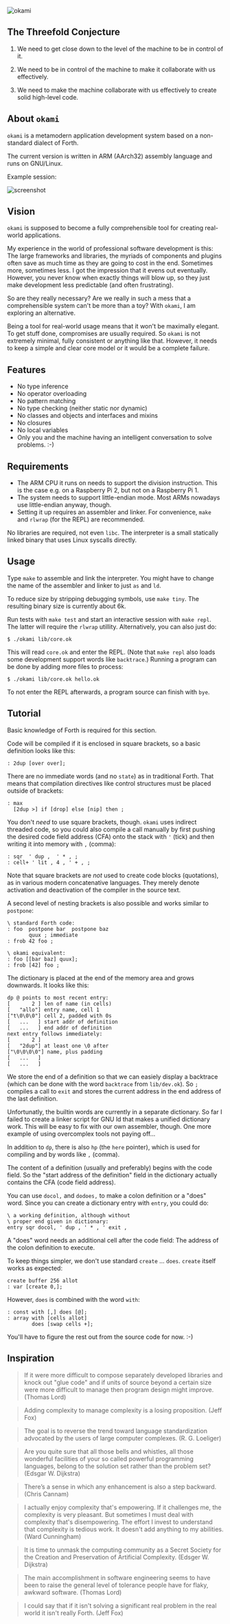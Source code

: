 ![okami](okami.png)

## The Threefold Conjecture

1. We need to get close down to the level of the machine to be in control of it.

2. We need to be in control of the machine to make it collaborate with us effectively.

3. We need to make the machine collaborate with us effectively to create solid high-level code.

## About `okami`

`okami` is a metamodern application development system based on a non-standard dialect of Forth.

The current version is written in ARM (AArch32) assembly language and runs on GNU/Linux.

Example session:

![screenshot](screenshot.png)

## Vision

`okami` is supposed to become a fully comprehensible tool for creating real-world applications.

My experience in the world of professional software development is this:
The large frameworks and libraries, the myriads of components and plugins often save as much time as they are going to cost in the end.
Sometimes more, sometimes less.
I got the impression that it evens out eventually.
However, you never know when exactly things will blow up, so they just make development less predictable (and often frustrating).

So are they really necessary?
Are we really in such a mess that a comprehensible system can't be more than a toy?
With `okami`, I am exploring an alternative.

Being a tool for real-world usage means that it won't be maximally elegant.
To get stuff done, compromises are usually required.
So `okami` is not extremely minimal, fully consistent or anything like that.
However, it needs to keep a simple and clear core model or it would be a complete failure.

## Features

* No type inference
* No operator overloading
* No pattern matching
* No type checking (neither static nor dynamic)
* No classes and objects and interfaces and mixins
* No closures
* No local variables
* Only you and the machine having an intelligent conversation to solve problems. :-)

## Requirements

- The ARM CPU it runs on needs to support the division instruction.
  This is the case e.g. on a Raspberry Pi 2, but not on a Raspberry Pi 1.
- The system needs to support little-endian mode.
  Most ARMs nowadays use little-endian anyway, though.
- Setting it up requires an assembler and linker.
  For convenience, `make` and `rlwrap` (for the REPL) are recommended.

No libraries are required, not even `libc`.
The interpreter is a small statically linked binary that uses Linux syscalls directly.

## Usage

Type `make` to assemble and link the interpreter.
You might have to change the name of the assembler and linker to just `as` and `ld`.

To reduce size by stripping debugging symbols, use `make tiny`.
The resulting binary size is currently about 6k.

Run tests with `make test` and start an interactive session with `make repl`.
The latter will require the `rlwrap` utillity.
Alternatively, you can also just do:

    $ ./okami lib/core.ok

This will read `core.ok` and enter the REPL.
(Note that `make repl` also loads some development support words like `backtrace`.)
Running a program can be done by adding more files to process:

    $ ./okami lib/core.ok hello.ok

To not enter the REPL afterwards, a program source can finish with `bye`.

## Tutorial

Basic knowledge of Forth is required for this section.

Code will be compiled if it is enclosed in square brackets, so a basic definition looks like this:

    : 2dup [over over];

There are no immediate words (and no `state`) as in traditional Forth.
That means that compilation directives like control structures must be placed outside of brackets:

    : max
      [2dup >] if [drop] else [nip] then ;

You don't *need* to use square brackets, though.
`okami` uses indirect threaded code, so you could also compile a call manually by first pushing the desired code field address (CFA) onto the stack with `'` (tick) and then writing it into memory with `,` (comma):

    : sqr  ' dup ,  ' * , ;
    : cell+ ' lit , 4 , ' + , ;

Note that square brackets are *not* used to create code blocks (quotations), as in various modern concatenative languages.
They merely denote activation and deactivation of the compiler in the source text.

A second level of nesting brackets is also possible and works similar to `postpone`:

    \ standard Forth code:
    : foo  postpone bar  postpone baz
           quux ; immediate
    : frob 42 foo ;
    
    \ okami equivalent:
    : foo [[bar baz] quux];
    : frob [42] foo ;

The dictionary is placed at the end of the memory area and grows downwards.
It looks like this:

    dp @ points to most recent entry:
    [       2 ] len of name (in cells)
    [   "allo"] entry name, cell 1
    ["t\0\0\0"] cell 2, padded with 0s
    [   ...   ] start addr of definition
    [   ...   ] end addr of definition
    next entry follows immediately:
    [       2 ]
    [   "2dup"] at least one \0 after
    ["\0\0\0\0"] name, plus padding
    [   ...   ]
    [   ...   ]

We store the end of a definition so that we can easiely display a backtrace
(which can be done with the word `backtrace` from `lib/dev.ok`).
So `;` compiles a call to `exit` and stores the current address in the end address of the last definition.

Unfortunatly, the builtin words are currently in a separate dictionary.
So far I failed to create a linker script for GNU ld that makes a unified dictionary work.
This will be easy to fix with our own assembler, though.
One more example of using overcomplex tools not paying off...

In addition to `dp`, there is also `hp` (the `here` pointer), which is used for compiling and by words like `,` (comma).

The content of a definition (usually and preferably) begins with the code field.
So the "start address of the definition" field in the dictionary actually contains the CFA (code field address).

You can use `docol,` and `dodoes,` to make a colon definition or a "does" word.
Since you can create a dictionary entry with `entry`, you could do:

    \ a working definition, although without
    \ proper end given in dictionary:
    entry sqr docol, ' dup , ' * , ' exit ,

A "does" word needs an additional cell after the code field:
The address of the colon definition to execute.

To keep things simpler, we don't use standard `create` ... `does`.
`create` itself works as expected:

    create buffer 256 allot
    : var [create 0,];

However, `does` is combined with the word `with`:

    : const with [,] does [@];
    : array with [cells allot]
            does [swap cells +];

You'll have to figure the rest out from the source code for now. :-)

## Inspiration

> If it were more difficult to compose separately developed libraries
> and knock out "glue code" and if units of source beyond a certain size
> were more difficult to manage then program design might improve.
(Thomas Lord)

> Adding complexity to manage complexity is a losing proposition.
(Jeff Fox)

> The goal is to reverse the trend toward language standardization
> advocated by the users of large computer complexes.
(R. G. Loeliger)

> Are you quite sure that all those bells and whistles,
> all those wonderful facilities of your so called powerful programming languages,
> belong to the solution set rather than the problem set?
(Edsgar W. Dijkstra)

> There’s a sense in which any enhancement is also a step backward.
(Chris Cannam)

> I actually enjoy complexity that's empowering. If it challenges me,
> the complexity is very pleasant. But sometimes I must deal with
> complexity that's disempowering. The effort I invest to understand
> that complexity is tedious work. It doesn't add anything to my
> abilities.
(Ward Cunningham)

> It is time to unmask the computing community as a Secret Society
> for the Creation and Preservation of Artificial Complexity.
(Edsger W. Dijkstra)

> The main accomplishment in software engineering seems to have been
> to raise the general level of tolerance people have
> for flaky, awkward software.
(Thomas Lord)

> I could say that if it isn't solving a significant real problem
> in the real world it isn't really Forth.
(Jeff Fox)
